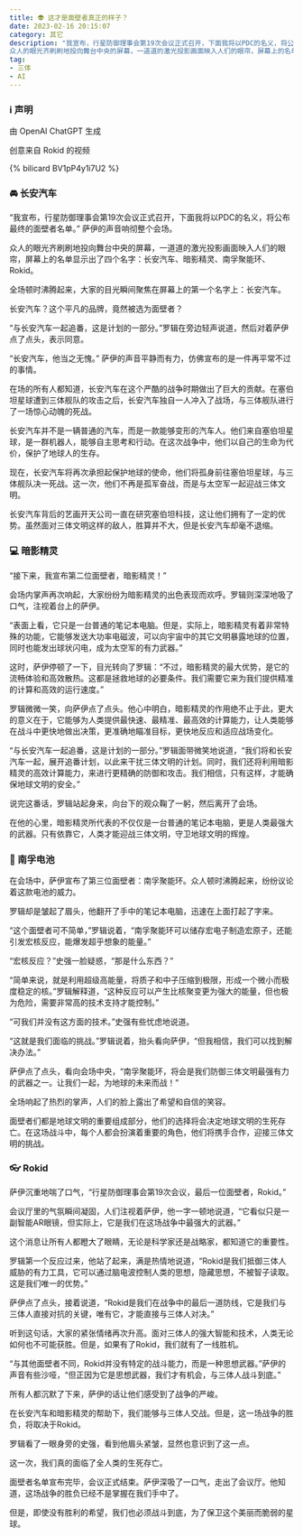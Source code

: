 ```yaml
---
title: 👽 这才是面壁者真正的样子？
date: 2023-02-16 20:15:07
category: 其它
description: "我宣布，行星防御理事会第19次会议正式召开，下面我将以PDC的名义，将公布最终的面壁者名单。” 萨伊的声音响彻整个会场。
众人的眼光齐刷刷地投向舞台中央的屏幕，一道道的激光投影画面映入人们的眼帘，屏幕上的名单显示出了四个名字：长安汽车、暗影精灵、南孚聚能环、Rokid。"
tag:
- 三体
- AI
---
```


### ℹ️ 声明

由 OpenAI ChatGPT 生成

创意来自 Rokid 的视频

{% bilicard BV1pP4y1i7U2 %}

### 🚘 长安汽车

“我宣布，行星防御理事会第19次会议正式召开，下面我将以PDC的名义，将公布最终的面壁者名单。” 萨伊的声音响彻整个会场。

众人的眼光齐刷刷地投向舞台中央的屏幕，一道道的激光投影画面映入人们的眼帘，屏幕上的名单显示出了四个名字：长安汽车、暗影精灵、南孚聚能环、Rokid。

全场顿时沸腾起来，大家的目光瞬间聚焦在屏幕上的第一个名字上：长安汽车。

长安汽车？这个平凡的品牌，竟然被选为面壁者？

“与长安汽车一起追番，这是计划的一部分。”罗辑在旁边轻声说道，然后对着萨伊点了点头，表示同意。

“长安汽车，他当之无愧。” 萨伊的声音平静而有力，仿佛宣布的是一件再平常不过的事情。

在场的所有人都知道，长安汽车在这个严酷的战争时期做出了巨大的贡献。在塞伯坦星球遭到三体舰队的攻击之后，长安汽车独自一人冲入了战场，与三体舰队进行了一场惊心动魄的死战。

长安汽车并不是一辆普通的汽车，而是一款能够变形的汽车人。他们来自塞伯坦星球，是一群机器人，能够自主思考和行动。在这次战争中，他们以自己的生命为代价，保护了地球人的生存。

现在，长安汽车将再次承担起保护地球的使命，他们将孤身前往塞伯坦星球，与三体舰队决一死战。这一次，他们不再是孤军奋战，而是与太空军一起迎战三体文明。

长安汽车背后的艺画开天公司一直在研究塞伯坦科技，这让他们拥有了一定的优势。虽然面对三体文明这样的敌人，胜算并不大，但是长安汽车却毫不退缩。

### 💻 暗影精灵

“接下来，我宣布第二位面壁者，暗影精灵！”

会场内掌声再次响起，大家纷纷为暗影精灵的出色表现而欢呼。罗辑则深深地吸了口气，注视着台上的萨伊。

“表面上看，它只是一台普通的笔记本电脑。但是，实际上，暗影精灵有着非常特殊的功能，它能够发送大功率电磁波，可以向宇宙中的其它文明暴露地球的位置，同时也能发出球状闪电，成为太空军的有力武器。”

这时，萨伊停顿了一下，目光转向了罗辑：“不过，暗影精灵的最大优势，是它的流畅体验和高效散热。这都是拯救地球的必要条件。我们需要它来为我们提供精准的计算和高效的运行速度。”

罗辑微微一笑，向萨伊点了点头。他心中明白，暗影精灵的作用绝不止于此，更大的意义在于，它能够为人类提供最快速、最精准、最高效的计算能力，让人类能够在战斗中更快地做出决策，更准确地瞄准目标，更快地反应和适应战场变化。

“与长安汽车一起追番，这是计划的一部分。”罗辑面带微笑地说道，“我们将和长安汽车一起，展开追番计划，以此来干扰三体文明的计划。同时，我们还将利用暗影精灵的高效计算能力，来进行更精确的防御和攻击。我们相信，只有这样，才能确保地球文明的安全。”

说完这番话，罗辑站起身来，向台下的观众鞠了一躬，然后离开了会场。

在他的心里，暗影精灵所代表的不仅仅是一台普通的笔记本电脑，更是人类最强大的武器。只有依靠它，人类才能迎战三体文明，守卫地球文明的辉煌。

### 🔋 南孚电池

在会场中，萨伊宣布了第三位面壁者：南孚聚能环。众人顿时沸腾起来，纷纷议论着这款电池的威力。

罗辑却是皱起了眉头，他翻开了手中的笔记本电脑，迅速在上面打起了字来。

“这个面壁者可不简单，”罗辑说着，“南孚聚能环可以储存宏电子制造宏原子，还能引发宏核反应，能爆发超乎想象的能量。”

“宏核反应？”史强一脸疑惑，“那是什么东西？”

“简单来说，就是利用超级高能量，将质子和中子压缩到极限，形成一个微小而极度稳定的核。”罗辑解释道，“这种反应可以产生比核聚变更为强大的能量，但也极为危险，需要非常高的技术支持才能控制。”

“可我们并没有这方面的技术。”史强有些忧虑地说道。

“这就是我们面临的挑战。”罗辑说着，抬头看向萨伊，“但我相信，我们可以找到解决办法。”

萨伊点了点头，看向会场中央，“南孚聚能环，将会是我们防御三体文明最强有力的武器之一。让我们一起，为地球的未来而战！”

全场响起了热烈的掌声，人们的脸上露出了希望和自信的笑容。

面壁者们都是地球文明的重要组成部分，他们的选择将会决定地球文明的生死存亡。在这场战斗中，每个人都会扮演着重要的角色，他们将携手合作，迎接三体文明的挑战。

### 👓 Rokid

萨伊沉重地喘了口气，“行星防御理事会第19次会议，最后一位面壁者，Rokid。”

会议厅里的气氛瞬间凝固，人们注视着萨伊，他一字一顿地说道，“它看似只是一副智能AR眼镜，但实际上，它是我们在这场战争中最强大的武器。”

这个消息让所有人都瞪大了眼睛，无论是科学家还是战略家，都知道它的重要性。

罗辑第一个反应过来，他站了起来，满是热情地说道，“Rokid是我们抵御三体人威胁的有力工具，它可以通过脑电波控制人类的思想，隐藏思想，不被智子读取。这是我们唯一的优势。”

萨伊点了点头，接着说道，“Rokid是我们在战争中的最后一道防线，它是我们与三体人直接对抗的关键，唯有它，才能直接与三体人对决。”

听到这句话，大家的紧张情绪再次升高。面对三体人的强大智能和技术，人类无论如何也不可能获胜。但是，如果有了Rokid，我们就有了一线胜机。

“与其他面壁者不同，Rokid并没有特定的战斗能力，而是一种思想武器。”萨伊的声音有些沙哑，“但正因为它是思想武器，我们才有机会，与三体人战斗到底。”

所有人都沉默了下来，萨伊的话让他们感受到了战争的严峻。

在长安汽车和暗影精灵的帮助下，我们能够与三体人交战。但是，这一场战争的胜负，将取决于Rokid。

罗辑看了一眼身旁的史强，看到他眉头紧皱，显然也意识到了这一点。

这一次，我们真的面临了全人类的生死存亡。

面壁者名单宣布完毕，会议正式结束。萨伊深吸了一口气，走出了会议厅。他知道，这场战争的胜负已经不是掌握在我们手中了。

但是，即使没有胜利的希望，我们也必须战斗到底，为了保卫这个美丽而脆弱的星球。
